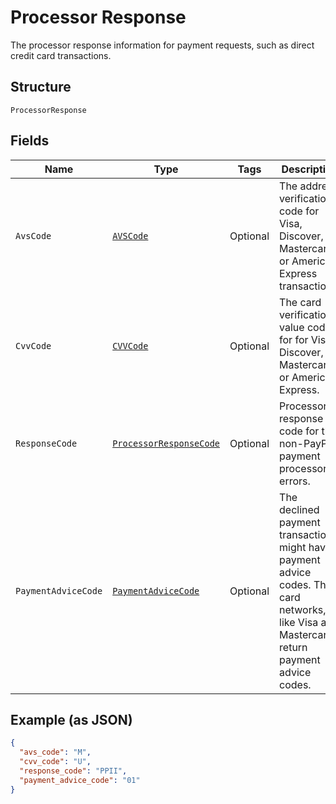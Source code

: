 
# Processor Response

The processor response information for payment requests, such as direct credit card transactions.

## Structure

`ProcessorResponse`

## Fields

| Name | Type | Tags | Description | Getter | Setter |
|  --- | --- | --- | --- | --- | --- |
| `AvsCode` | [`AVSCode`](../../doc/models/avs-code.md) | Optional | The address verification code for Visa, Discover, Mastercard, or American Express transactions. | AVSCode getAvsCode() | setAvsCode(AVSCode avsCode) |
| `CvvCode` | [`CVVCode`](../../doc/models/cvv-code.md) | Optional | The card verification value code for for Visa, Discover, Mastercard, or American Express. | CVVCode getCvvCode() | setCvvCode(CVVCode cvvCode) |
| `ResponseCode` | [`ProcessorResponseCode`](../../doc/models/processor-response-code.md) | Optional | Processor response code for the non-PayPal payment processor errors. | ProcessorResponseCode getResponseCode() | setResponseCode(ProcessorResponseCode responseCode) |
| `PaymentAdviceCode` | [`PaymentAdviceCode`](../../doc/models/payment-advice-code.md) | Optional | The declined payment transactions might have payment advice codes. The card networks, like Visa and Mastercard, return payment advice codes. | PaymentAdviceCode getPaymentAdviceCode() | setPaymentAdviceCode(PaymentAdviceCode paymentAdviceCode) |

## Example (as JSON)

```json
{
  "avs_code": "M",
  "cvv_code": "U",
  "response_code": "PPII",
  "payment_advice_code": "01"
}
```

